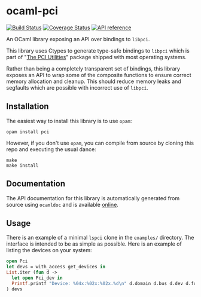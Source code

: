 ocaml-pci
=========

[![Build Status](https://travis-ci.org/simonjbeaumont/ocaml-pci.svg?branch=master)](https://travis-ci.org/simonjbeaumont/ocaml-pci)
[![Coverage Status](https://coveralls.io/repos/simonjbeaumont/ocaml-pci/badge.svg?branch=master)](https://coveralls.io/r/simonjbeaumont/ocaml-pci?branch=master)
[![API reference](https://img.shields.io/badge/docs-API_reference-blue.svg)](http://simonjbeaumont.github.io/ocaml-pci)

An OCaml library exposing an API over bindings to `libpci`.

This library uses Ctypes to generate type-safe bindings to `libpci` which is
part of "[The PCI Utilities](http://mj.ucw.cz/sw/pciutils/)" package shipped
with most operating systems.

Rather than being a completely transparent set of bindings, this library
exposes an API to wrap some of the composite functions to ensure correct memory
allocation and cleanup. This should reduce memory leaks and segfaults which are
possible with incorrect use of `libpci`.

## Installation

The easiest way to install this library is to use `opam`:

    opam install pci

However, if you don't use `opam`, you can compile from source by cloning this
repo and executing the usual dance:

    make
    make install

## Documentation

The API documentation for this library is automatically generated from source
using `ocamldoc` and is available
[online](http://simonjbeaumont.github.io/ocaml-pci).

## Usage

There is an example of a minimal `lspci` clone in the `examples/` directory.
The interface is intended to be as simple as possible. Here is an example of
listing the devices on your system:

```ocaml
open Pci
let devs = with_access get_devices in
List.iter (fun d ->
  let open Pci_dev in
  Printf.printf "Device: %04x:%02x:%02x.%d\n" d.domain d.bus d.dev d.func
) devs
```
